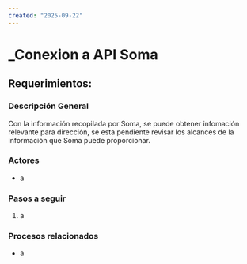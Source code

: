 ```yaml
---
created: "2025-09-22"
---
```

# _Conexion a API Soma
## Requerimientos:
### Descripción General
Con la información recopilada por Soma, se puede obtener infomación relevante para dirección, se esta pendiente revisar los alcances de la información que Soma puede proporcionar.

### Actores
- a

### Pasos a seguir
1. a

### Procesos relacionados 
- a